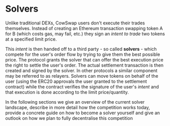 # Solvers

Unlike traditional DEXs, CowSwap users don't execute their trades themselves. Instead of creating an Ethereum transaction swapping token A for B (which costs gas, may fail, etc.) they sign an _intent to trade_ two tokens at a specified limit price.

This _intent_ is then handed off to a third party - so called **solvers** - which compete for the user's order flow by trying to give them the best possible price. The protocol grants the solver that can offer the best execution price the right to settle the user's order. The actual settlement transaction is then created and signed by the solver. In other protocols a similar component may be referred to as relayers. Solvers can move tokens on behalf of the user (using the ERC20 approvals the user granted to the settlement contract) while the contract verifies the signature of  the user's _intent_ and that execution is done according to the limit price/quantity.

In the following sections we give an overview of the current solver landscape, describe in more detail how the competition works today, provide a concrete guide on how to become a solver yourself and give an outlook on how we plan to fully decentralise this competition
